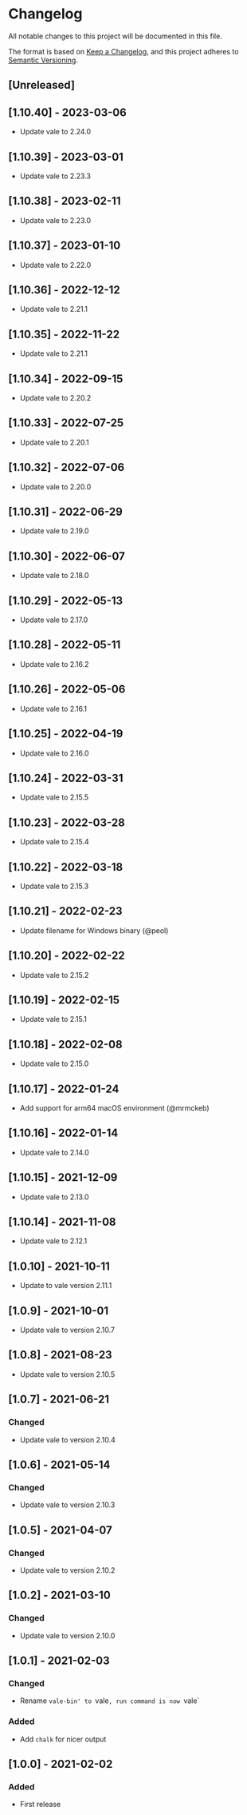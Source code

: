 # Changelog

All notable changes to this project will be documented in this file.

The format is based on [Keep a Changelog](https://keepachangelog.com/en/1.0.0/),
and this project adheres to [Semantic Versioning](https://semver.org/spec/v2.0.0.html).

## [Unreleased]

## [1.10.40] - 2023-03-06

- Update vale to 2.24.0

## [1.10.39] - 2023-03-01

- Update vale to 2.23.3

## [1.10.38] - 2023-02-11

- Update vale to 2.23.0

## [1.10.37] - 2023-01-10

- Update vale to 2.22.0

## [1.10.36] - 2022-12-12

- Update vale to 2.21.1

## [1.10.35] - 2022-11-22

- Update vale to 2.21.1

## [1.10.34] - 2022-09-15

- Update vale to 2.20.2

## [1.10.33] - 2022-07-25

- Update vale to 2.20.1

## [1.10.32] - 2022-07-06

- Update vale to 2.20.0

## [1.10.31] - 2022-06-29

- Update vale to 2.19.0

## [1.10.30] - 2022-06-07

- Update vale to 2.18.0

## [1.10.29] - 2022-05-13

- Update vale to 2.17.0

## [1.10.28] - 2022-05-11

- Update vale to 2.16.2

## [1.10.26] - 2022-05-06

- Update vale to 2.16.1

## [1.10.25] - 2022-04-19

- Update vale to 2.16.0

## [1.10.24] - 2022-03-31

- Update vale to 2.15.5

## [1.10.23] - 2022-03-28

- Update vale to 2.15.4

## [1.10.22] - 2022-03-18

- Update vale to 2.15.3

## [1.10.21] - 2022-02-23

- Update filename for Windows binary (@peol)

## [1.10.20] - 2022-02-22

- Update vale to 2.15.2

## [1.10.19] - 2022-02-15

- Update vale to 2.15.1

## [1.10.18] - 2022-02-08

- Update vale to 2.15.0

## [1.10.17] - 2022-01-24

- Add support for arm64 macOS environment (@mrmckeb)

## [1.10.16] - 2022-01-14

- Update vale to 2.14.0

## [1.10.15] - 2021-12-09

- Update vale to 2.13.0

## [1.10.14] - 2021-11-08

- Update vale to 2.12.1

## [1.0.10] - 2021-10-11

- Update to vale version 2.11.1

## [1.0.9] - 2021-10-01

- Update vale to version 2.10.7

## [1.0.8] - 2021-08-23

- Update vale to version 2.10.5

## [1.0.7] - 2021-06-21

### Changed

- Update vale to version 2.10.4

## [1.0.6] - 2021-05-14

### Changed

- Update vale to version 2.10.3

## [1.0.5] - 2021-04-07

### Changed

- Update vale to version 2.10.2

## [1.0.2] - 2021-03-10

### Changed

- Update vale to version 2.10.0

## [1.0.1] - 2021-02-03

### Changed

- Rename `vale-bin' to `vale`, run command is now `vale`

### Added

- Add `chalk` for nicer output

## [1.0.0] - 2021-02-02

### Added

- First release
